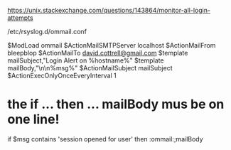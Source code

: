 https://unix.stackexchange.com/questions/143864/monitor-all-login-attempts

/etc/rsyslog.d/ommail.conf

$ModLoad ommail
$ActionMailSMTPServer localhost
$ActionMailFrom bleepblop
$ActionMailTo david.cottrell@gmail.com
$template mailSubject,"Login Alert on %hostname%"
$template mailBody,"\n\n%msg%"
$ActionMailSubject mailSubject
$ActionExecOnlyOnceEveryInterval 1
# the if ... then ... mailBody mus be on one line!
if $msg contains 'session opened for user' then :ommail:;mailBody
